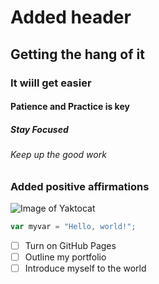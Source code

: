 # Added header
## Getting the hang of it
### It wiill get easier
#### Patience and Practice is key
##### Stay Focused
###### Keep up the good work
### Added positive affirmations 
![Image of Yaktocat](https://octodex.github.com/images/yaktocat.png)
``` javascript
var myvar = "Hello, world!";
```
- [ ] Turn on GitHub Pages
- [ ] Outline my portfolio
- [ ] Introduce myself to the world
